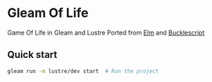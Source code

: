 # Gleam Of Life

Game Of Life in Gleam and Lustre
Ported from [Elm](https://github.com/tcoopman/game-of-life) and [Bucklescript](https://github.com/tcoopman/game-of-life-bucklescript)

## Quick start

```sh
gleam run -m lustre/dev start  # Run the project
```
